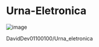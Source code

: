 # Urna-Eletronica

![image](https://user-images.githubusercontent.com/82853944/183523018-ae30cd97-958d-4583-98cf-c30af3f582a1.png)


DavidDev01100100/Urna_eletronica
